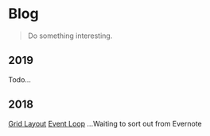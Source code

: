 # Blog
> Do something interesting.

## 2019
Todo...
## 2018
[Grid Layout](https://github.com/Holybasil/Blog/issues/1)
[Event Loop](https://github.com/Holybasil/Blog/issues/2)
...Waiting to sort out from Evernote
